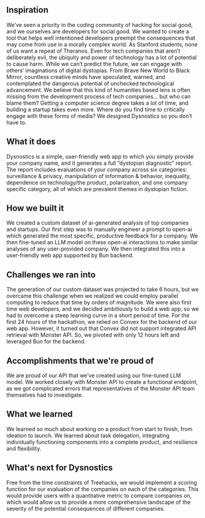 ## Inspiration

We’ve seen a priority in the coding community of hacking for social good, and we ourselves are developers for social good. We wanted to create a tool that helps well intentioned developers preempt the consequences that may come from use in a morally complex world. As Stanford students, none of us want a repeat of Theranos. Even for tech companies that aren’t deliberately evil, the ubiquity and power of technology has a lot of potential to cause harm. While we can’t predict the future, we can engage with others’ imaginations of digital dystopias. From Brave New World to Black Mirror, countless creative minds have speculated, warned, and contemplated the dangerous potential of unchecked technological advancement. We believe that this kind of humanities based lens is often missing from the development process of tech companies… but who can blame them? Getting a computer science degree takes a lot of time, and building a startup takes even more. Where do you find time to critically engage with these forms of media? We designed Dysnostics so you don’t have to.

## What it does

Dysnostics is a simple, user-friendly web app to which you simply provide your company name, and it generates a full “dystopian diagnostic” report. The report includes evaluations of your company across six categories: surveillance & privacy, manipulation of information & behavior, inequality, dependence on technology/the product, polarization, and one company specific category, all of which are prevalent themes in dystopian fiction.

## How we built it

We created a custom dataset of ai-generated analysis of top companies and startups. Our first step was to manually engineer a prompt to open-ai which generated the most specific, productive feedback for a company. We then fine-tuned an LLM model on these open-ai interactions to make similar analyses of any user-provided company. We then integrated this into a user-friendly web app supported by Bun backend.

## Challenges we ran into

The generation of our custom dataset was projected to take 6 hours, but we overcame this challenge when we realized we could employ parallel computing to reduce that time by orders of magnitude. We were also first time web developers, and we decided ambitiously to build a web app, so we had to overcome a steep learning curve in a short period of time. For the first 24 hours of the hackathon, we relied on Convex for the backend of our web app. However, it turned out that Convex did not support integrated API retrieval with Monster API. So, we pivoted with only 12 hours left and leveraged Bun for the backend. 

## Accomplishments that we're proud of

We are proud of our API that we’ve created using our fine-tuned LLM model. We worked closely with Monster API to create a functional endpoint, as we got complicated errors that representatives of the Monster API team themselves had to investigate. 

## What we learned

We learned so much about working on a product from start to finish, from ideation to launch. We learned about task delegation, integrating individually functioning components into a complete product, and resilience and flexibility.

## What's next for Dysnostics

Free from the time constraints of Treehacks, we would implement a scoring function for our evaluation of the companies on each of the categories. This would provide users with a quantitative metric to compare companies on, which would allow us to provide a more comprehensive landscape of the severity of the potential consequences of different companies. 
